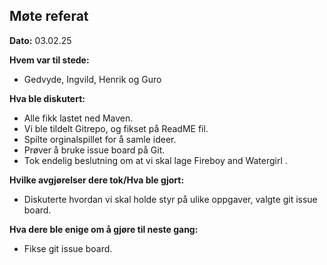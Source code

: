 ## Møte referat
**Dato:**  03.02.25


**Hvem var til stede:**
- Gedvyde, Ingvild, Henrik og Guro


**Hva ble diskutert:**
- Alle fikk lastet ned Maven.  
- Vi ble tildelt Gitrepo, og fikset på ReadME fil. 
- Spilte orginalspillet for å samle ideer.  
- Prøver å bruke issue board på Git.  
- Tok endelig beslutning om at vi skal lage Fireboy and Watergirl .


**Hvilke avgjørelser dere tok/Hva ble gjort:**
- Diskuterte hvordan vi skal holde styr på ulike oppgaver, valgte git issue board.


**Hva dere ble enige om å gjøre til neste gang:**
- Fikse git issue board. 